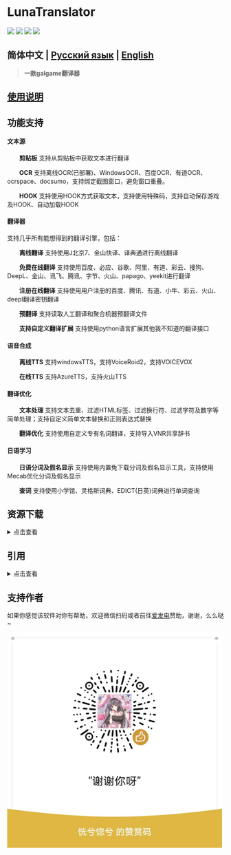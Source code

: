 # LunaTranslator 
  
<p align="left">
    <a href="./LICENSE"><img src="https://img.shields.io/badge/license-GPL%203.0-dfd.svg"></a>
    <a href="https://github.com/HIllya51/LunaTranslator/releases"><img src="https://img.shields.io/github/v/release/HIllya51/LunaTranslator?color=ffa"></a>
    <a href="https://github.com/HIllya51/LunaTranslator/stargazers"><img src="https://img.shields.io/github/stars/HIllya51/LunaTranslator?color=ccf"></a>
    <a id="downloadlink" href="https://github.com/HIllya51/LunaTranslator/releases/download/v1.38.2/LunaTranslator.zip"><img src="https://img.shields.io/badge/download-%E4%B8%8B%E8%BD%BD-red"></a>
</p>
 
## 简体中文 | [Русский язык](README_ru.md) | [English](README_en.md) 

> **一款galgame翻译器**

## <a href="http://hillya51.github.io/" target="_blank">使用说明</a> 
 

## 功能支持

#### 文本源

&emsp;&emsp;**剪贴板** 支持从剪贴板中获取文本进行翻译

&emsp;&emsp;**OCR** 支持离线OCR(已部署)、WindowsOCR、百度OCR、有道OCR、ocrspace、docsumo，支持绑定截图窗口，避免窗口重叠。

&emsp;&emsp;**HOOK** 支持使用HOOK方式获取文本，支持使用特殊码，支持自动保存游戏及HOOK、自动加载HOOK


#### 翻译器

支持几乎所有能想得到的翻译引擎，包括： 

&emsp;&emsp;**离线翻译** 支持使用J北京7、金山快译、译典通进行离线翻译 

&emsp;&emsp;**免费在线翻译** 支持使用百度、必应、谷歌、阿里、有道、彩云、搜狗、DeepL、金山、讯飞、腾讯、字节、火山、papago、yeekit进行翻译

&emsp;&emsp;**注册在线翻译** 支持使用用户注册的百度、腾讯、有道、小牛、彩云、火山、deepl翻译密钥翻译

&emsp;&emsp;**预翻译** 支持读取人工翻译和聚合机器预翻译文件

&emsp;&emsp;**支持自定义翻译扩展** 支持使用python语言扩展其他我不知道的翻译接口

 


#### 语音合成

&emsp;&emsp;**离线TTS** 支持windowsTTS，支持VoiceRoid2，支持VOICEVOX

&emsp;&emsp;**在线TTS** 支持AzureTTS，支持火山TTS

#### 翻译优化

&emsp;&emsp;**文本处理** 支持文本去重、过滤HTML标签、过滤换行符、过滤字符及数字等简单处理；支持自定义简单文本替换和正则表达式替换

&emsp;&emsp;**翻译优化** 支持使用自定义专有名词翻译，支持导入VNR共享辞书

#### 日语学习

&emsp;&emsp;**日语分词及假名显示** 支持使用内置免下载分词及假名显示工具，支持使用Mecab优化分词及假名显示

&emsp;&emsp;**查词** 支持使用小学馆、灵格斯词典、EDICT(日英)词典进行单词查询

## 资源下载


<details>
<summary>点击查看</summary>

<table>
<tr><td>OCR-简体中文</td><td><a href="https://github.com/HIllya51/LunaTranslator/releases/download/v1.34.5/zh.zip">zh.zip</a></td></tr>
<tr><td>OCR-繁体中文</td><td><a href="https://github.com/HIllya51/LunaTranslator/releases/download/v1.34.5/cht.zip">cht.zip</a></td></tr>
<tr><td>OCR-韩语</td><td><a href="https://github.com/HIllya51/LunaTranslator/releases/download/v1.34.5/ko.zip">ko.zip</a></td></tr>
<tr><td>辞书-MeCab</td><td><a href="https://github.com/HIllya51/LunaTranslator/releases/download/v1.0/Mecab.zip">Mecab.zip</a></td></tr>
<tr><td>辞书-小学馆</td><td><a href="https://github.com/HIllya51/LunaTranslator/releases/download/v1.0/xiaoxueguan.db">xiaoxueguan.db</a></td></tr>
<tr><td>辞书-EDICT</td><td><a href="https://github.com/HIllya51/LunaTranslator/releases/download/v1.0/edict.db">edict.db</a></td></tr>
<tr><td>辞书-EDICT2</td><td><a href="https://github.com/HIllya51/LunaTranslator/releases/download/v1.1.2/edict2">edict2</a></td></tr>
<tr><td>辞书-JMdict</td><td><a href="https://github.com/HIllya51/LunaTranslator/releases/download/v1.1.2/JMdict.xml">JMdict.xml</a></td></tr>
<tr><td>辞书-灵格斯词典</td><td><a href="https://github.com/HIllya51/LunaTranslator/releases/download/v1.0/Lingoes.zip">Lingoes.zip</a></td></tr>
<tr><td>翻译-J北京7</td><td><a href="https://github.com/HIllya51/LunaTranslator/releases/download/v1.0/JBeijing7.zip">JBeijing7.zip</a></td></tr>
<tr><td>翻译-金山快译</td><td><a href="https://github.com/HIllya51/LunaTranslator/releases/download/v1.0/FastAIT09_Setup.25269.4101.zip">FastAIT09_Setup.25269.4101.zip</a></td></tr>
<tr><td>翻译-快译通</td><td><a href="https://github.com/HIllya51/LunaTranslator/releases/download/v1.0/DR.eye.zip">DR.eye.zip</a></td></tr>
<tr><td>转区-Locale-Emulator</td><td><a href="https://github.com/xupefei/Locale-Emulator/releases/download/v2.5.0.1/Locale.Emulator.2.5.0.1.zip">Locale.Emulator.2.5.0.1.zip</a></td></tr>
<tr><td>转区-Locale_Remulator</td><td><a href="https://github.com/InWILL/Locale_Remulator/releases/download/v1.5.0/Locale_Remulator.1.5.0.zip">Locale_Remulator.1.5.0.zip</a></td></tr>
<tr><td>语音-VoiceRoid2</td><td><a href="https://github.com/HIllya51/LunaTranslator/releases/download/v1.0/Yukari2.zip">Yukari2.zip</a></td></tr>
<tr><td>语音-VOICEVOX</td><td><a href="https://github.com/VOICEVOX/voicevox/releases/download/0.13.3/voicevox-windows-cpu-0.13.3.zip">voicevox-windows-cpu-0.13.3.zip</a></td></tr>
</table>  

</details>



## 引用

<details>
<summary>点击查看</summary>

* [Artikash/Textractor](https://github.com/Artikash/Textractor)

* [RapidAI/RapidOcrOnnx](https://github.com/RapidAI/RapidOcrOnnx)

* [PaddlePaddle/PaddleOCR](https://github.com/PaddlePaddle/PaddleOCR)

* [UlionTse/translators](https://github.com/UlionTse/translators)

* [Blinue/Magpie](https://github.com/Blinue/Magpie)

* [nanokina/ebyroid](https://github.com/nanokina/ebyroid)

* [@KirpichKrasniy](https://github.com/KirpichKrasniy)

</details>


 
## 支持作者

如果你感觉该软件对你有帮助，欢迎微信扫码或者前往[爱发电](https://afdian.net/a/HIllya51)赞助，谢谢，么么哒~

<img src='./zan.jpg' height=500 width=500>


